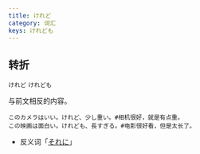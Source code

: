 ```yaml
---
title: けれど
category: 词汇
keys: けれども
---
```


## 转折

`けれど`
`けれども`

与前文相反的内容。

```example
このカメラはいい。けれど、少し重い。#相机很好，就是有点重。
この映画は面白い。けれども、長すぎる。#电影很好看，但是太长了。
```

- 反义词「[それに](soreni#一致)」
